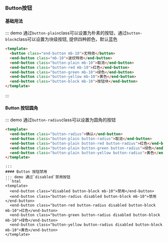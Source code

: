 ### Button按钮
#### 基础用法
::: demo 通过`button-plain`class可以设置为朴素的按钮，通过`button-block`class可以设置为块级按钮, 提供四种颜色，默认蓝色
```html
<template>
  <button class="end-button mb-10">无特效</button>
  <end-button class="mb-10">波纹特效</end-button>
  <end-button class="button-plain mb-10">取消</end-button>
  <end-button class="button-red mb-10">红色</end-button>
  <end-button class="button-green mb-10">绿色</end-button>
  <end-button class="button-yellow mb-10">黄色</end-button>
  <end-button class="button-block mb-10">按钮块</end-button>
</template>
```
:::
#### Button 按钮圆角
::: demo 通过`button-radius`class可以设置为圆角的按钮
```html
<template>
  <end-button class="button-radius">确认</end-button>
  <end-button class="button-plain button-radius">取消</end-button>
  <end-button class="button-plain button-red button-radius">红色</end-button>
  <end-button class="button-plain button-green button-radius">绿色</end-button>
  <end-button class="button-plain button-yellow button-radius">黄色</end-button>
</template>
```
```
:::
#### Button 按钮禁用
::: demo 通过`disabled`禁用按钮
```html
<template>
  <end-button class="disabled button-block mb-10">禁用</end-button>
  <end-button class="button-radius disabled button-block mb-10">禁用</end-button>
  <end-button class="button-red button-radius disabled button-block mb-10">红色</end-button>
  <end-button class="button-green button-radius disabled button-block mb-10">绿色</end-button>
  <end-button class="button-yellow button-radius disabled button-block mb-10">黄色</end-button>
</template>
```
